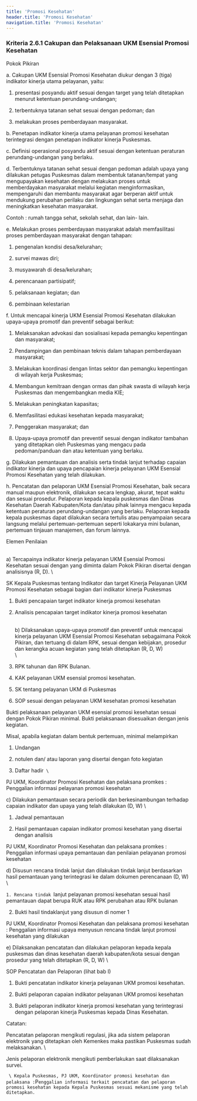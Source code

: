 ```yaml
---
title: 'Promosi Kesehatan'
header.title: 'Promosi Kesehatan'
navigation.title: 'Promosi Kesehatan'
---
```



### Kriteria 2.6.1 Cakupan dan Pelaksanaan UKM Esensial Promosi Kesehatan 



Pokok Pikiran 

a. Cakupan UKM Esensial Promosi Kesehatan diukur dengan 3 (tiga) indikator kinerja utama pelayanan, yaitu: 

1. presentasi posyandu aktif sesuai dengan target yang telah ditetapkan menurut ketentuan perundang-undangan; 

2. terbentuknya tatanan sehat sesuai dengan pedoman; dan 

3. melakukan proses pemberdayaan masyarakat. 

b. Penetapan indikator kinerja utama pelayanan promosi kesehatan terintegrasi dengan penetapan indikator kinerja Puskesmas. 

c. Definisi operasional posyandu aktif sesuai dengan ketentuan peraturan perundang-undangan yang berlaku. 

d. Terbentuknya tatanan sehat sesuai dengan pedoman adalah upaya yang dilakukan petugas Puskesmas dalam membentuk tatanan/tempat 	yang mengupayakan kesehatan dengan melakukan proses untuk memberdayakan masyarakat melalui kegiatan menginformasikan, mempengaruhi dan membantu masyarakat agar berperan aktif untuk mendukung perubahan perilaku dan lingkungan sehat serta menjaga dan meningkatkan kesehatan masyarakat. 

Contoh : rumah tangga sehat, sekolah sehat, dan lain- lain. 


e. Melakukan proses pemberdayaan masyarakat adalah memfasilitasi proses pemberdayaan masyarakat dengan tahapan: 

1. pengenalan kondisi desa/kelurahan; 

2. survei mawas diri; 

3. musyawarah di desa/kelurahan; 

4. perencanaan partisipatif; 

5. pelaksanaan kegiatan; dan 

6. pembinaan kelestarian 

f. Untuk mencapai kinerja UKM Esensial Promosi Kesehatan dilakukan upaya-upaya promotif dan preventif sebagai berikut: 

1. Melaksanakan advokasi dan sosialisasi kepada pemangku kepentingan dan masyarakat; 

2. Pendampingan dan pembinaan teknis dalam tahapan pemberdayaan masyarakat; 

3. Melakukan koordinasi dengan lintas sektor dan pemangku kepentingan di wilayah kerja Puskesmas; 

4. Membangun kemitraan dengan ormas dan pihak swasta di wilayah kerja Puskesmas dan mengembangkan media KIE; 

5. Melakukan peningkatan kapasitas; 

6. Memfasilitasi edukasi kesehatan kepada masyarakat; 

7. Penggerakan masyarakat; dan 


8. Upaya-upaya promotif dan preventif sesuai dengan indikator tambahan yang ditetapkan oleh Puskesmas yang mengacu  	pada pedoman/panduan dan atau ketentuan yang berlaku. 

g. Dilakukan pemantauan dan analisis serta  tindak  lanjut terhadap capaian indikator kinerja dan upaya pencapaian kinerja pelayanan UKM Esensial Promosi Kesehatan yang telah dilakukan. 

h. Pencatatan dan pelaporan UKM Esensial Promosi Kesehatan, baik secara manual maupun elektronik, dilakukan secara lengkap, akurat, tepat waktu dan sesuai prosedur. Pelaporan kepada kepala puskesmas dan Dinas Kesehatan Daerah Kabupaten/Kota dan/atau pihak lainnya mengacu kepada ketentuan peraturan perundang-undangan yang berlaku. Pelaporan kepada kepala puskesmas dapat dilakukan secara tertulis atau penyampaian secara langsung melalui pertemuan-pertemuan seperti lokakarya mini bulanan, pertemuan tinjauan manajemen, dan forum lainnya. 

Elemen Penilaian 




   \
a) Tercapainya indikator kinerja pelayanan UKM Esensial Promosi Kesehatan sesuai dengan yang diminta dalam Pokok Pikiran disertai dengan analisisnya (R, D).  \
 




SK Kepala Puskesmas tentang Indikator dan target Kinerja Pelayanan UKM Promosi Kesehatan sebagai bagian dari indikator kinerja Puskesmas
1. Bukti pencapaian target indikator kinerja promosi kesehatan 
 
2. Analisis pencapaian target indikator kinerja promosi kesehatan 
 




   \
b) Dilaksanakan upaya-upaya promotif dan preventif untuk mencapai kinerja pelayanan UKM Esensial Promosi Kesehatan sebagaimana Pokok Pikiran, dan tertuang di dalam RPK, sesuai dengan kebijakan, prosedur dan kerangka acuan kegiatan yang telah ditetapkan (R, D, W) \
 \




1. RPK tahunan dan RPK Bulanan. 

2. KAK pelayanan UKM esensial promosi kesehatan. 

3. SK tentang pelayanan UKM di Puskesmas



4. SOP sesuai dengan pelayanan UKM kesehatan promosi kesehatan



Bukti pelaksanaan pelayanan UKM esensial promosi kesehatan sesuai dengan Pokok Pikiran minimal. Bukti pelaksanaan disesuaikan dengan jenis kegiatan.



Misal, apabila kegiatan dalam bentuk pertemuan, minimal melampirkan 

1. Undangan 

2. notulen dan/ atau laporan yang disertai dengan foto kegiatan 

3. Daftar hadir`  \
`



PJ UKM, Koordinator Promosi Kesehatan dan pelaksana promkes : Penggalian informasi pelayanan promosi kesehatan




 c) Dilakukan pemantauan secara periodik dan berkesinambungan terhadap capaian indikator dan upaya yang telah dilakukan (D, W) \




1. Jadwal pemantauan 

2. Hasil pemantauan capaian indikator promosi kesehatan yang disertai dengan analisis 
 
PJ UKM, Koordinator Promosi Kesehatan dan pelaksana promkes : Penggalian informasi upaya pemantauan dan penilaian pelayanan promosi kesehatan 




 d) Disusun rencana tindak lanjut dan dilakukan tindak lanjut berdasarkan hasil pemantauan yang terintegrasi ke dalam dokumen perencanaan (D, W) \


`1. Rencana tindak `lanjut pelayanan promosi kesehatan sesuai hasil pemantauan dapat berupa RUK atau RPK perubahan atau RPK bulanan

2. Bukti hasil tindaklanjut yang disusun di nomer 1



PJ UKM, Koordinator Promosi Kesehatan dan pelaksana promosi kesehatan : Penggalian informasi upaya menyusun rencana tindak lanjut promosi kesehatan yang dilakukan 




 e) Dilaksanakan pencatatan dan dilakukan pelaporan kepada kepala puskesmas dan dinas kesehatan daerah kabupaten/kota sesuai dengan prosedur yang telah ditetapkan (R, D, W) \




SOP Pencatatan dan Pelaporan (lihat bab I) 
1. Bukti pencatatan indikator kinerja pelayanan UKM promosi kesehatan. 

2. Bukti pelaporan capaian indikator pelayanan UKM promosi kesehatan 



3. Bukti pelaporan indikator kinerja promosi kesehatan yang terintegrasi dengan pelaporan kinerja Puskesmas kepada Dinas Kesehatan. 

Catatan: 

Pencatatan pelaporan mengikuti regulasi, jika ada sistem pelaporan elektronik yang ditetapkan oleh Kemenkes maka pastikan Puskesmas sudah melaksanakan.  \


Jenis pelaporan elektronik mengikuti pemberlakukan saat dilaksanakan survei. 

 `  \
Kepala Puskesmas, PJ UKM, Koordinator promosi kesehatan dan pelaksana : `P`enggalian informasi terkait pencatatan dan pelaporan promosi kesehatan kepada Kepala Puskesmas sesuai mekanisme yang telah ditetapkan. `



